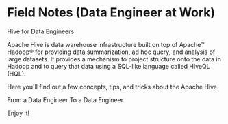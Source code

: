 # Field Notes (Data Engineer at Work)
Hive for Data Engineers

Apache Hive is data warehouse infrastructure built on top of Apache™ Hadoop® for providing data summarization, ad hoc query, and analysis of large datasets. It provides a mechanism to project structure onto the data in Hadoop and to query that data using a SQL-like language called HiveQL (HQL).

Here you'll find out a few concepts, tips, and tricks about the Apache Hive.

From a Data Engineer To a Data Engineer.

Enjoy it!
